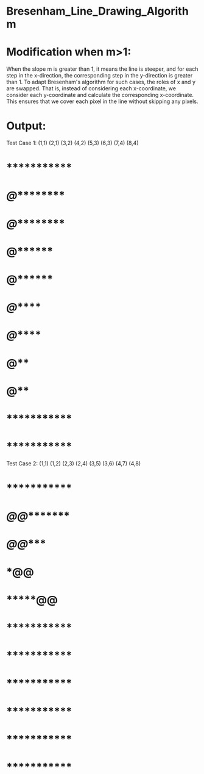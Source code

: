 # Bresenham_Line_Drawing_Algorithm

# Modification when m>1:
When the slope m is greater than 1, it means the line is steeper, and for each step in the x-direction, the corresponding step in the y-direction is greater than 1. To adapt Bresenham's algorithm for such cases, the roles of x and y are swapped. That is, instead of considering each x-coordinate, we consider each y-coordinate and calculate the corresponding x-coordinate. This ensures that we cover each pixel in the line without skipping any pixels.


# Output:
Test Case 1:
(1,1)
(2,1)
(3,2)
(4,2)
(5,3)
(6,3)
(7,4)
(8,4)
# ***********
# *@*********
# *@*********
# **@********
# **@********
# ***@*******
# ***@*******
# ****@******
# ****@******
# ***********
# ***********

Test Case 2:
(1,1)
(1,2)
(2,3)
(2,4)
(3,5)
(3,6)
(4,7)
(4,8)
# ***********
# *@@********
# ***@@******
# *****@@****
# *******@@**
# ***********
# ***********
# ***********
# ***********
# ***********
# ***********
